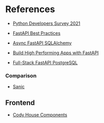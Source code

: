 References
===

- [Python Developers Survey 2021](https://lp.jetbrains.com/python-developers-survey-2021/)

- [FastAPI Best Practices](https://github.com/zhanymkanov/fastapi-best-practices)

- [Async FastAPI SQLAlchemy](https://github.com/rhoboro/async-fastapi-sqlalchemy)
- [Build High Performing Apps with FastAPI](https://www.toptal.com/python/build-high-performing-apps-with-the-python-fastapi-framework)
- [Full-Stack FastAPI PostgreSQL](https://github.com/tiangolo/full-stack-fastapi-postgresql)


### Comparison

- [Sanic](https://sanic.dev/en/guide/advanced/websockets.html#routing)

Frontend
---

- [Cody House Components](https://codyhouse.co/ds/components?)